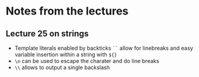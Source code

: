 # Notes from the lectures

## Lecture 25 on strings

* Template literals enabled by backticks ` `` ` allow for linebreaks and easy variable insertion within a string with `${}`
* `\n` can be used to escape the charater and do line breaks
* `\\` allows to output a single backslash 
